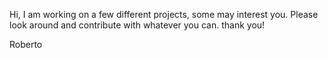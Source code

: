 
Hi,
I am working on a few different projects, some may interest you. Please look around and contribute with whatever you can.
thank you!


Roberto

<!---
rocavalc/rocavalc is a ✨ special ✨ repository because its `README.md` (this file) appears on your GitHub profile.
You can click the Preview link to take a look at your changes.
--->
